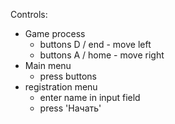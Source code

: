 Controls:
- Game process
  - buttons D / end - move left
  - buttons A / home - move right
- Main menu
  - press buttons
- registration menu
  - enter name in input field
  - press 'Начать'